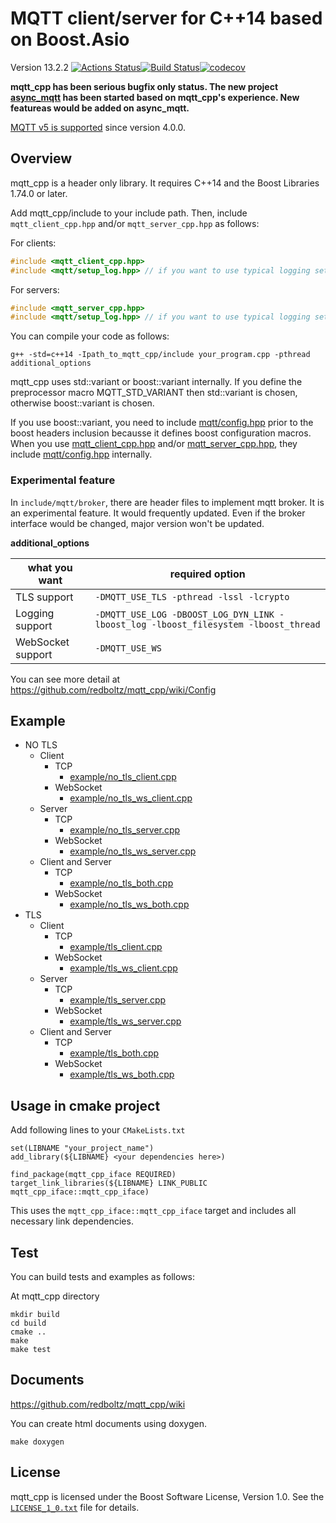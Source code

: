 # MQTT client/server for C++14 based on Boost.Asio

Version 13.2.2 [![Actions Status](https://github.com/redboltz/mqtt_cpp/workflows/CI/badge.svg)](https://github.com/redboltz/mqtt_cpp/actions)[![Build Status](https://dev.azure.com/redboltz/redboltz/_apis/build/status/redboltz.mqtt_cpp?branchName=master)](https://dev.azure.com/redboltz/redboltz/_build/latest?definitionId=6&branchName=master)[![codecov](https://codecov.io/gh/redboltz/mqtt_cpp/branch/master/graph/badge.svg)](https://codecov.io/gh/redboltz/mqtt_cpp)

**mqtt_cpp has been serious bugfix only status. The new project [async_mqtt](https://github.com/redboltz/async_mqtt) has been started based on mqtt_cpp's experience. New featureas would be added on async_mqtt.**

[MQTT v5 is supported](https://github.com/redboltz/mqtt_cpp/wiki/MQTT-v5) since version 4.0.0.

## Overview

mqtt_cpp is a header only library. It requires C++14 and the Boost Libraries 1.74.0 or later.

Add mqtt_cpp/include to your include path. Then, include `mqtt_client_cpp.hpp` and/or `mqtt_server_cpp.hpp` as follows:

For clients:
```c++
#include <mqtt_client_cpp.hpp>
#include <mqtt/setup_log.hpp> // if you want to use typical logging setup
```

For servers:
```c++
#include <mqtt_server_cpp.hpp>
#include <mqtt/setup_log.hpp> // if you want to use typical logging setup
```

You can compile your code as follows:

```
g++ -std=c++14 -Ipath_to_mqtt_cpp/include your_program.cpp -pthread additional_options
```

mqtt_cpp uses std::variant or boost::variant internally.
If you define the preprocessor macro MQTT_STD_VARIANT then std::variant is chosen, otherwise boost::variant is chosen.

If you use boost::variant, you need to include [mqtt/config.hpp](https://github.com/redboltz/mqtt_cpp/blob/master/include/mqtt/config.hpp) prior to the boost headers inclusion becausse it defines boost configuration macros.
When you use [mqtt_client_cpp.hpp](https://github.com/redboltz/mqtt_cpp/blob/master/include/mqtt_client_cpp.hpp) and/or [mqtt_server_cpp.hpp](https://github.com/redboltz/mqtt_cpp/blob/master/include/mqtt_server_cpp.hpp), they include [mqtt/config.hpp](https://github.com/redboltz/mqtt_cpp/blob/master/include/mqtt/config.hpp) internally.

### Experimental feature

In `include/mqtt/broker`, there are header files to implement mqtt broker.
It is an experimental feature. It would frequently updated. Even if the broker interface would be changed, major version won't be updated.


**additional_options**

|what you want|required option|
|---|---|
|TLS support|`-DMQTT_USE_TLS -pthread -lssl -lcrypto`|
|Logging support|`-DMQTT_USE_LOG -DBOOST_LOG_DYN_LINK -lboost_log -lboost_filesystem -lboost_thread`|
|WebSocket support|`-DMQTT_USE_WS`|

You can see more detail at https://github.com/redboltz/mqtt_cpp/wiki/Config


## Example

* NO TLS
  * Client
    * TCP
      * [example/no_tls_client.cpp](https://github.com/redboltz/mqtt_cpp/blob/master/example/no_tls_client.cpp)
    * WebSocket
      * [example/no_tls_ws_client.cpp](https://github.com/redboltz/mqtt_cpp/blob/master/example/no_tls_ws_client.cpp)
  * Server
    * TCP
      * [example/no_tls_server.cpp](https://github.com/redboltz/mqtt_cpp/blob/master/example/no_tls_server.cpp)
    * WebSocket
      * [example/no_tls_ws_server.cpp](https://github.com/redboltz/mqtt_cpp/blob/master/example/no_tls_ws_server.cpp)
  * Client and Server
    * TCP
      * [example/no_tls_both.cpp](https://github.com/redboltz/mqtt_cpp/blob/master/example/no_tls_both.cpp)
    * WebSocket
      * [example/no_tls_ws_both.cpp](https://github.com/redboltz/mqtt_cpp/blob/master/example/no_tls_ws_both.cpp)
* TLS
  * Client
    * TCP
      * [example/tls_client.cpp](https://github.com/redboltz/mqtt_cpp/blob/master/example/tls_client.cpp)
    * WebSocket
      * [example/tls_ws_client.cpp](https://github.com/redboltz/mqtt_cpp/blob/master/example/tls_ws_client.cpp)
  * Server
    * TCP
      * [example/tls_server.cpp](https://github.com/redboltz/mqtt_cpp/blob/master/example/tls_server.cpp)
    * WebSocket
      * [example/tls_ws_server.cpp](https://github.com/redboltz/mqtt_cpp/blob/master/example/tls_ws_server.cpp)
  * Client and Server
    * TCP
      * [example/tls_both.cpp](https://github.com/redboltz/mqtt_cpp/blob/master/example/tls_both.cpp)
    * WebSocket
      * [example/tls_ws_both.cpp](https://github.com/redboltz/mqtt_cpp/blob/master/example/tls_ws_both.cpp)

## Usage in cmake project

Add following lines to your `CMakeLists.txt`

```
set(LIBNAME "your_project_name")
add_library(${LIBNAME} <your dependencies here>)

find_package(mqtt_cpp_iface REQUIRED)
target_link_libraries(${LIBNAME} LINK_PUBLIC mqtt_cpp_iface::mqtt_cpp_iface)
```

This uses the `mqtt_cpp_iface::mqtt_cpp_iface` target and includes all necessary link dependencies.

## Test

You can build tests and examples as follows:


At mqtt_cpp directory

```
mkdir build
cd build
cmake ..
make
make test
```

## Documents
https://github.com/redboltz/mqtt_cpp/wiki

You can create html documents using doxygen.

```
make doxygen
```

## License

mqtt_cpp is licensed under the Boost Software License, Version 1.0. See
the [`LICENSE_1_0.txt`](./LICENSE_1_0.txt) file for details.
